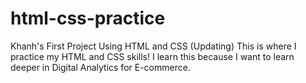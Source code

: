 # html-css-practice
Khanh's First Project Using HTML and CSS (Updating)
This is where I practice my HTML and CSS skills! I learn this because I want to learn deeper in Digital Analytics for E-commerce. 
